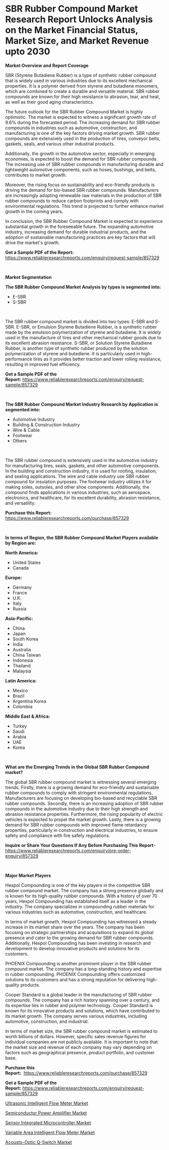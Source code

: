 <p><h1>SBR Rubber Compound Market Research Report Unlocks Analysis on the Market Financial Status, Market Size, and Market Revenue upto 2030</h1></p><p><strong>Market Overview and Report Coverage</strong></p>
<p><p>SBR (Styrene Butadiene Rubber) is a type of synthetic rubber compound that is widely used in various industries due to its excellent mechanical properties. It is a polymer derived from styrene and butadiene monomers, which are combined to create a durable and versatile material. SBR rubber compounds are known for their high resistance to abrasion, tear, and heat, as well as their good aging characteristics.</p><p>The future outlook for the SBR Rubber Compound Market is highly optimistic. The market is expected to witness a significant growth rate of 9.6% during the forecasted period. The increasing demand for SBR rubber compounds in industries such as automotive, construction, and manufacturing is one of the key factors driving market growth. SBR rubber compounds are extensively used in the production of tires, conveyor belts, gaskets, seals, and various other industrial products.</p><p>Additionally, the growth in the automotive sector, especially in emerging economies, is expected to boost the demand for SBR rubber compounds. The increasing use of SBR rubber compounds in manufacturing durable and lightweight automotive components, such as hoses, bushings, and belts, contributes to market growth.</p><p>Moreover, the rising focus on sustainability and eco-friendly products is driving the demand for bio-based SBR rubber compounds. Manufacturers are increasingly adopting renewable raw materials in the production of SBR rubber compounds to reduce carbon footprints and comply with environmental regulations. This trend is projected to further enhance market growth in the coming years.</p><p>In conclusion, the SBR Rubber Compound Market is expected to experience substantial growth in the foreseeable future. The expanding automotive industry, increasing demand for durable industrial products, and the adoption of sustainable manufacturing practices are key factors that will drive the market's growth.</p></p>
<p><strong>Get a Sample PDF of the Report:</strong> <a href="https://www.reliableresearchreports.com/enquiry/request-sample/857329">https://www.reliableresearchreports.com/enquiry/request-sample/857329</a></p>
<p>&nbsp;</p>
<p><strong>Market Segmentation</strong></p>
<p><strong>The SBR Rubber Compound Market Analysis by types is segmented into:</strong></p>
<p><ul><li>E-SBR</li><li>S-SBR</li></ul></p>
<p>&nbsp;</p>
<p><p>The SBR rubber compound market is divided into two types: E-SBR and S-SBR. E-SBR, or Emulsion Styrene Butadiene Rubber, is a synthetic rubber made by the emulsion polymerization of styrene and butadiene. It is widely used in the manufacture of tires and other mechanical rubber goods due to its excellent abrasion resistance. S-SBR, or Solution Styrene Butadiene Rubber, is another type of synthetic rubber produced by the solution polymerization of styrene and butadiene. It is particularly used in high-performance tires as it provides better traction and lower rolling resistance, resulting in improved fuel efficiency.</p></p>
<p><strong>Get a Sample PDF of the Report:</strong>&nbsp;<a href="https://www.reliableresearchreports.com/enquiry/request-sample/857329">https://www.reliableresearchreports.com/enquiry/request-sample/857329</a></p>
<p>&nbsp;</p>
<p><strong>The SBR Rubber Compound Market Industry Research by Application is segmented into:</strong></p>
<p><ul><li>Automotive Industry</li><li>Building & Construction Industry</li><li>Wire & Cable</li><li>Footwear</li><li>Others</li></ul></p>
<p>&nbsp;</p>
<p><p>The SBR rubber compound is extensively used in the automotive industry for manufacturing tires, seals, gaskets, and other automotive components. In the building and construction industry, it is used for roofing, insulation, and sealing applications. The wire and cable industry use SBR rubber compound for insulation purposes. The footwear industry utilizes it for making soles, outsoles, and other shoe components. Additionally, the compound finds applications in various industries, such as aerospace, electronics, and healthcare, for its excellent durability, abrasion resistance, and versatility.</p></p>
<p><strong>Purchase this Report:</strong>&nbsp; <a href="https://www.reliableresearchreports.com/purchase/857329">https://www.reliableresearchreports.com/purchase/857329</a></p>
<p>&nbsp;</p>
<p><strong>In terms of Region, the SBR Rubber Compound Market Players available by Region are:</strong></p>
<p>
    <p> <strong> North America: </strong>
        <ul>
            <li>United States</li>
            <li>Canada</li>
        </ul>
        </p> 
    <p> <strong> Europe: </strong>
        <ul>
            <li>Germany</li>
            <li>France</li>
            <li>U.K.</li>
            <li>Italy</li>
            <li>Russia</li>
        </ul>
        </p> 
    <p> <strong> Asia-Pacific: </strong>
        <ul>
            <li>China</li>
            <li>Japan</li>
            <li>South Korea</li>
            <li>India</li>
            <li>Australia</li>
            <li>China Taiwan</li>
            <li>Indonesia</li>
            <li>Thailand</li>
            <li>Malaysia</li>
        </ul>
        </p> 
    <p> <strong> Latin America: </strong>
        <ul>
            <li>Mexico</li>
            <li>Brazil</li>
            <li>Argentina Korea</li>
            <li>Colombia</li>
        </ul>
        </p> 
    <p> <strong> Middle East & Africa: </strong>
        <ul>
            <li>Turkey</li>
            <li>Saudi</li>
            <li>Arabia</li>
            <li>UAE</li>
            <li>Korea</li>
        </ul>
    </p>
    </p>
<p>&nbsp;</p>
<p><strong>What are the Emerging Trends in the Global SBR Rubber Compound market?</strong></p>
<p><p>The global SBR rubber compound market is witnessing several emerging trends. Firstly, there is a growing demand for eco-friendly and sustainable rubber compounds to comply with stringent environmental regulations. Manufacturers are focusing on developing bio-based and recyclable SBR rubber compounds. Secondly, there is an increasing adoption of SBR rubber compounds in the automotive industry due to their high strength and abrasion resistance properties. Furthermore, the rising popularity of electric vehicles is expected to propel the market growth. Lastly, there is a growing demand for SBR rubber compounds with improved flame retardancy properties, particularly in construction and electrical industries, to ensure safety and compliance with fire safety regulations.</p></p>
<p><strong>Inquire or Share Your Questions If Any Before Purchasing This Report</strong>- <a href="https://www.reliableresearchreports.com/enquiry/pre-order-enquiry/857329">https://www.reliableresearchreports.com/enquiry/pre-order-enquiry/857329</a></p>
<p>&nbsp;</p>
<p><strong>Major Market Players</strong></p>
<p><p>Hexpol Compounding is one of the key players in the competitive SBR rubber compound market. The company has a strong presence globally and is known for its high-quality rubber compounds. With a history of over 70 years, Hexpol Compounding has established itself as a leader in the industry. The company specializes in compounding rubber materials for various industries such as automotive, construction, and healthcare. </p><p>In terms of market growth, Hexpol Compounding has witnessed a steady increase in its market share over the years. The company has been focusing on strategic partnerships and acquisitions to expand its global presence and cater to the growing demand for SBR rubber compounds. Additionally, Hexpol Compounding has been investing in research and development to develop innovative products and solutions for its customers. </p><p>PHOENIX Compounding is another prominent player in the SBR rubber compound market. The company has a long-standing history and expertise in rubber compounding. PHOENIX Compounding offers customized solutions to its customers and has a strong reputation for delivering high-quality products. </p><p>Cooper Standard is a global leader in the manufacturing of SBR rubber compounds. The company has a rich history spanning over a century, and its expertise lies in rubber and polymer technology. Cooper Standard is known for its innovative products and solutions, which have contributed to its market growth. The company serves various industries, including automotive, construction, and industrial.</p><p>In terms of market size, the SBR rubber compound market is estimated to worth billions of dollars. However, specific sales revenue figures for individual companies are not publicly available. It is important to note that the market size and revenue of each company may vary depending on factors such as geographical presence, product portfolio, and customer base.</p></p>
<p><strong>Purchase this Report:</strong>&nbsp;&nbsp;<a href="https://www.reliableresearchreports.com/purchase/857329">https://www.reliableresearchreports.com/purchase/857329</a></p>
<p></p>
<p><strong>Get a Sample PDF of the Report:</strong>&nbsp;<a href="https://www.reliableresearchreports.com/enquiry/request-sample/857329">https://www.reliableresearchreports.com/enquiry/request-sample/857329</a></p>
<p><p><a href="https://medium.com/@angelaarnold1941/ultrasonic-intelligent-flow-meter-market-share-evolution-and-market-growth-trends-2023-2030-f90cbb446ff1">Ultrasonic Intelligent Flow Meter Market</a></p><p><a href="https://medium.com/@prakrishnarp23/semiconductor-power-amplifier-market-size-and-market-trends-complete-industry-overview-2023-to-34c4446696dc">Semiconductor Power Amplifier Market</a></p><p><a href="https://medium.com/@rajuchacharp23/sensor-integrated-microcontroller-market-competitive-analysis-market-trends-and-forecast-to-2030-92f1005ad428">Sensor Integrated Microcontroller Market</a></p><p><a href="https://medium.com/@judithhoffman05/variable-area-intelligent-flow-meter-market-the-key-to-successful-business-strategy-forecast-till-26565a728a18">Variable Area Intelligent Flow Meter Market</a></p><p><a href="https://medium.com/@anndavis1924/acousto-optic-q-switch-market-size-cagr-trends-2024-2030-016b6595507c">Acousto-Optic Q-Switch Market</a></p></p>